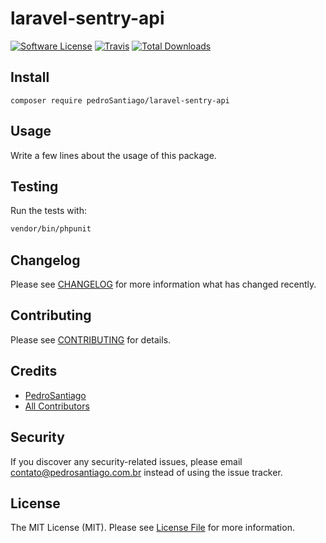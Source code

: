 # laravel-sentry-api

[![Software License](https://img.shields.io/badge/license-MIT-brightgreen.svg?style=flat-square)](LICENSE.md)
[![Travis](https://img.shields.io/travis/pedroSantiago/laravel-sentry-api.svg?style=flat-square)]()
[![Total Downloads](https://img.shields.io/packagist/dt/pedroSantiago/laravel-sentry-api.svg?style=flat-square)](https://packagist.org/packages/pedroSantiago/laravel-sentry-api)

## Install
`composer require pedroSantiago/laravel-sentry-api`

## Usage
Write a few lines about the usage of this package.

## Testing
Run the tests with:

``` bash
vendor/bin/phpunit
```

## Changelog
Please see [CHANGELOG](CHANGELOG.md) for more information what has changed recently.

## Contributing
Please see [CONTRIBUTING](CONTRIBUTING.md) for details.

## Credits

- [PedroSantiago](https://github.com/pedroSantiago)
- [All Contributors](https://github.com/pedroSantiago/laravel-sentry-api/contributors)

## Security
If you discover any security-related issues, please email contato@pedrosantiago.com.br instead of using the issue tracker.

## License
The MIT License (MIT). Please see [License File](/LICENSE.md) for more information.